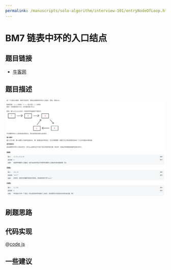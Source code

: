```yaml
---
permalink: /manuscripts/solo-algorithm/interview-101/entryNodeOfLoop.html
---
```

# BM7 链表中环的入口结点

## 题目链接

- [牛客网](https://www.nowcoder.com/share/jump/8484115461694593953358)

## 题目描述

![反转链表.png](../images/entryNodeOfLoop.png)

## 刷题思路

## 代码实现

@[code js](@algorithm/interview-101/entryNodeOfLoop.js)

## 一些建议
